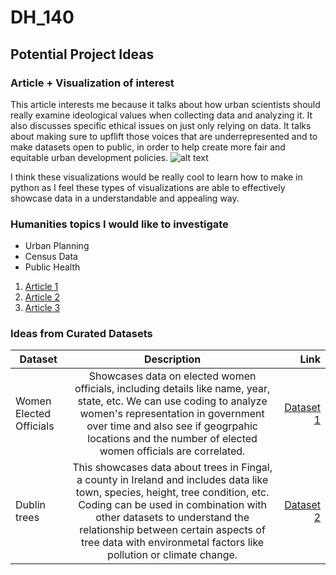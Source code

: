 # DH_140

## Potential Project Ideas

### Article + Visualization of interest
[Urban Planning]: (https://hdsr.mitpress.mit.edu/pub/1um18ajd/release/2)
This article interests me because it talks about how urban scientists should really examine ideological values when collecting data and analyzing it. It also discusses specific ethical issues on just only relying on data. It talks about making sure to upflift those voices that are underrepresented and to make datasets open to public, in order to help create more fair and equitable urban development policies.
![alt text](https://www.kaggleusercontent.com/kf/1465139/eyJhbGciOiJkaXIiLCJlbmMiOiJBMTI4Q0JDLUhTMjU2In0..EutIIV3UrBLnwlq6AxVYdA.WfurL8rFZB4dNXXN-PHydFqY1oUS4Zxo3wi-EnWTNq1jAIGsFJvXqbrOhHUGB0pFAYEiDyNCJlys1zRlDqxSnmGQIFFdFveHXikcr8w_823k4uKVw-ZrIX5SSC094dvpy7JecTR4Ys6t8FG02bG85st09nonY9105AX56fdTLczjzA4ZLlg_D7YmuY50jPWjfm9MXXRRaVatGv-MpZLF4MZnKhHSKKRpDu3SowIEi4Cds8JiwnsdhH98wMT0slnfV6zV_9J_OLRoXpONPbSHZRbnbFmCXBKK-XKkYWng1DuwoNO7Soy8UgkSoYzz85wtCzQiw7eZ9954KKYOk5jWcZnabs9r2DdJ2dUh089IuU6CnH76NAgarNUrhXrxpYTC_ylZr6biQdtKpjPLXDT_6-hFFU-TIzS4UYSJnUz4DWFynQ2ryOt7oxgt6QgUSown-hdrtX6ozSriwL8J2aMqGpqZoZqE0JPrPRMTMjvqUZhICa1ku0Wca80TBbuPmeMwjJq5qexZz4o9lW7N07TbFQGX-dL3zbAWG0x0La06b0YQDaIcSCaJHEUDJ1SFo72skHBR1vtb3H7-cbzLRFfHfhv2uYEXtdLQHyqwVr8y73LnIk1R_Rn_88QLDpVAkfjObFfuNoGzJuVVAVSzMtbZjA.8EE_kCpCmr7QEbb_wVW8qw/__results___files/__results___10_1.png)


I think these visualizations would be really cool to learn how to make in python as I feel these types of visualizations are able to effectively showcase data in a understandable and appealing way.

### Humanities topics I would like to investigate

-  Urban Planning
-  Census Data
-  Public Health

1. [Article 1](https://biomedical-engineering-online.biomedcentral.com/articles/10.1186/s12938-023-01108-9)
2. [Article 2](https://www.census.gov/library/stories/2023/07/public-health-emergencies-and-mental-health.html)
3. [Article 3](https://www.mdpi.com/2413-8851/2/1/21)

### Ideas from Curated Datasets

| Dataset        | Description           | Link  |
| ------------- |:-------------:| -----:|
| Women Elected Officials      | Showcases data on elected women officials, including details like name, year, state, etc. We can use coding to analyze women's representation in government over time and also see if geogrpahic locations and the number of elected women officials are correlated. | [Dataset 1](https://dataverse.harvard.edu/file.xhtml?persistentId=doi:10.7910/DVN/CFPBRI/ER5Q7X&version=1.0&toolType=PREVIEW) |
| Dublin trees      | This showcases data about trees in Fingal, a county in Ireland and includes data like town, species, height, tree condition, etc. Coding can be used in combination with other datasets to understand the relationship between certain aspects of tree data with environmetal factors like pollution or climate change.     |   [Dataset 2](https://data.smartdublin.ie/dataset/trees/resource/47d28489-44e5-4eee-93a8-a31e110f6cce) |


